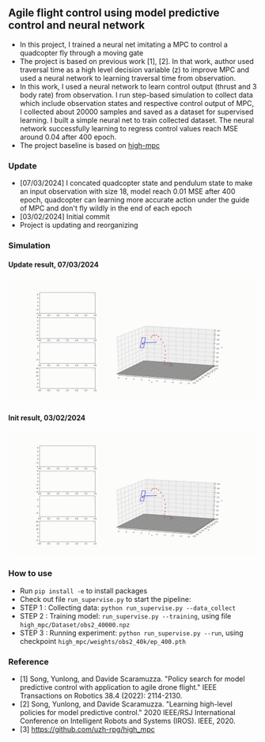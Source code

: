## Agile flight control using model predictive control and neural network
* In this project, I trained a neural net imitating a MPC to control a quadcopter fly through a moving gate
* The project is based on previous work [1], [2]. In that work, author used traversal time as a high level decision variable (z) to improve MPC and used a neural network to learning traversal time from observation.
* In this work, I used a neural network to learn control output (thrust and 3 body rate) from observation. I run step-based simulation to collect data which include observation states and respective control output of MPC, I collected about 20000 samples and saved as a dataset for supervised learning. I built a simple neural net to train collected dataset. The neural network successfully learning to regress control values reach MSE around 0.04 after 400 epoch.
* The project baseline is based on [high-mpc](https://github.com/uzh-rpg/high_mpc)

### Update
* [07/03/2024] I concated quadcopter state and pendulum state to make an input observation with size 18, model reach 0.01 MSE after 400 epoch, quadcopter can learning more accurate action under the guide of MPC and don't fly wildly in the end of each epoch
* [03/02/2024] Initial commit
* Project is updating and reorganizing
### Simulation
#### Update result, 07/03/2024
![alt text](https://github.com/phuongboi/agile-flight-control-using-mpc-and-neural-net/blob/main/high_mpc/mpc/saved/output.gif)
#### Init result, 03/02/2024
![alt text](https://github.com/phuongboi/agile-flight-control-using-mpc-and-neural-net/blob/main/high_mpc/mpc/saved/output.gif)

### How to use
* Run `pip install -e` to install packages
* Check out file `run_supervise.py` to start the pipeline:
* STEP 1 : Collecting data: `python run_supervise.py --data_collect`
*  STEP 2 : Training model: `run_supervise.py --training`, using file `high_mpc/Dataset/obs2_40000.npz`
*  STEP 3 : Running experiment: `python run_supervise.py --run`, using checkpoint `high_mpc/weights/obs2_40k/ep_400.pth`

### Reference
* [1] Song, Yunlong, and Davide Scaramuzza. "Policy search for model predictive control with application to agile drone flight." IEEE Transactions on Robotics 38.4 (2022): 2114-2130.
* [2] Song, Yunlong, and Davide Scaramuzza. "Learning high-level policies for model predictive control." 2020 IEEE/RSJ International Conference on Intelligent Robots and Systems (IROS). IEEE, 2020.
* [3] https://github.com/uzh-rpg/high_mpc

